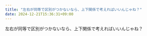 ```yaml
---
title: "左右が同等で区別がつかないなら、上下関係で考えればいいんじゃね？"
date: 2024-12-21T15:36:31+09:00
---
```

左右が同等で区別がつかないなら、上下関係で考えればいいんじゃね？
